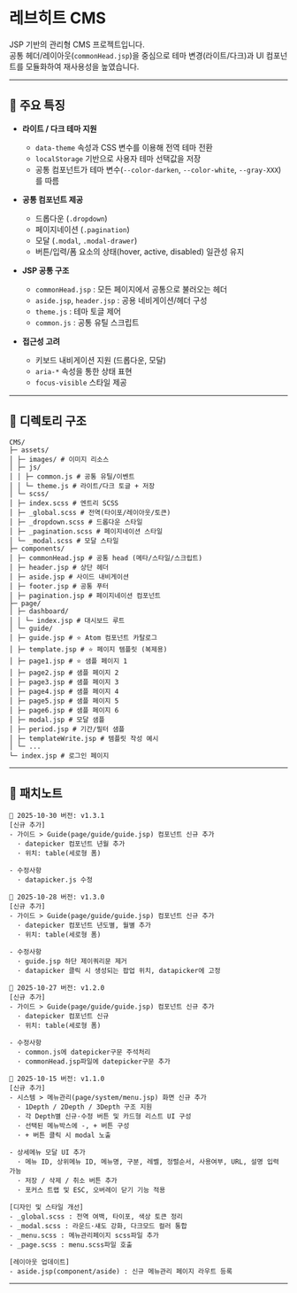 # 레브히트 CMS

JSP 기반의 관리형 CMS 프로젝트입니다.  
공통 헤더/레이아웃(`commonHead.jsp`)을 중심으로 테마 변경(라이트/다크)과 UI 컴포넌트를 모듈화하여 재사용성을 높였습니다.

---

## 🚀 주요 특징

- **라이트 / 다크 테마 지원**
  - `data-theme` 속성과 CSS 변수를 이용해 전역 테마 전환
  - `localStorage` 기반으로 사용자 테마 선택값을 저장
  - 공통 컴포넌트가 테마 변수(`--color-darken`, `--color-white`, `--gray-XXX`)를 따름

- **공통 컴포넌트 제공**
  - 드롭다운 (`.dropdown`)
  - 페이지네이션 (`.pagination`)
  - 모달 (`.modal`, `.modal-drawer`)
  - 버튼/입력/폼 요소의 상태(hover, active, disabled) 일관성 유지

- **JSP 공통 구조**
  - `commonHead.jsp` : 모든 페이지에서 공통으로 불러오는 헤더
  - `aside.jsp`, `header.jsp` : 공용 네비게이션/헤더 구성
  - `theme.js` : 테마 토글 제어
  - `common.js` : 공통 유틸 스크립트

- **접근성 고려**
  - 키보드 내비게이션 지원 (드롭다운, 모달)
  - `aria-*` 속성을 통한 상태 표현
  - `focus-visible` 스타일 제공

---

## 📂 디렉토리 구조
```text
CMS/
├─ assets/
│ ├─ images/ # 이미지 리소스
│ ├─ js/
│ │ ├─ common.js # 공통 유틸/이벤트
│ │ └─ theme.js # 라이트/다크 토글 + 저장
│ └─ scss/
│ ├─ index.scss # 엔트리 SCSS
│ ├─ _global.scss # 전역(타이포/레이아웃/토큰)
│ ├─ _dropdown.scss # 드롭다운 스타일
│ ├─ _pagination.scss # 페이지네이션 스타일
│ └─ _modal.scss # 모달 스타일
├─ components/
│ ├─ commonHead.jsp # 공통 head (메타/스타일/스크립트)
│ ├─ header.jsp # 상단 헤더
│ ├─ aside.jsp # 사이드 내비게이션
│ ├─ footer.jsp # 공통 푸터
│ ├─ pagination.jsp # 페이지네이션 컴포넌트
├─ page/
│ ├─ dashboard/
│ │ └─ index.jsp # 대시보드 루트
│ └─ guide/
│ ├─ guide.jsp # ⭐ Atom 컴포넌트 카탈로그
│ ├─ template.jsp # ⭐ 페이지 템플릿 (복제용)
│ ├─ page1.jsp # ⭐ 샘플 페이지 1
│ ├─ page2.jsp # 샘플 페이지 2
│ ├─ page3.jsp # 샘플 페이지 3
│ ├─ page4.jsp # 샘플 페이지 4
│ ├─ page5.jsp # 샘플 페이지 5
│ ├─ page6.jsp # 샘플 페이지 6
│ ├─ modal.jsp # 모달 샘플
│ ├─ period.jsp # 기간/필터 샘플
│ ├─ templateWrite.jsp # 템플릿 작성 예시
│ └─ ...
└─ index.jsp # 로그인 페이지

```
---

## 📂 패치노트
```text
📅 2025-10-30 버전: v1.3.1
[신규 추가]
- 가이드 > Guide(page/guide/guide.jsp) 컴포넌트 신규 추가
  · datepicker 컴포넌트 년월 추가
  · 위치: table(세로형 폼)

- 수정사항
  · datapicker.js 수정

📅 2025-10-28 버전: v1.3.0
[신규 추가]
- 가이드 > Guide(page/guide/guide.jsp) 컴포넌트 신규 추가
  · datepicker 컴포넌트 년도별, 월별 추가
  · 위치: table(세로형 폼)

- 수정사항
  · guide.jsp 하단 제이쿼리문 제거
  · datapicker 클릭 시 생성되는 팝업 위치, datapicker에 고정

📅 2025-10-27 버전: v1.2.0
[신규 추가]
- 가이드 > Guide(page/guide/guide.jsp) 컴포넌트 신규 추가
  · datepicker 컴포넌트 신규
  · 위치: table(세로형 폼)

- 수정사항
  · common.js에 datepicker구문 주석처리
  · commonHead.jsp파일에 datepicker구문 추가

📅 2025-10-15 버전: v1.1.0
[신규 추가]
- 시스템 > 메뉴관리(page/system/menu.jsp) 화면 신규 추가
  · 1Depth / 2Depth / 3Depth 구조 지원
  · 각 Depth별 신규·수정 버튼 및 카드형 리스트 UI 구성
  · 선택된 메뉴박스에 -, + 버튼 구성
  · + 버튼 클릭 시 modal 노출

- 상세메뉴 모달 UI 추가
  · 메뉴 ID, 상위메뉴 ID, 메뉴명, 구분, 레벨, 정렬순서, 사용여부, URL, 설명 입력 가능
  · 저장 / 삭제 / 취소 버튼 추가
  · 포커스 트랩 및 ESC, 오버레이 닫기 기능 적용

[디자인 및 스타일 개선]
- _global.scss : 전역 여백, 타이포, 색상 토큰 정리
- _modal.scss : 라운드·섀도 강화, 다크모드 컬러 통합
- _menu.scss : 메뉴관리페이지 scss파일 추가
- _page.scss : menu.scss파일 호출

[레이아웃 업데이트]
- aside.jsp(component/aside) : 신규 메뉴관리 페이지 라우트 등록
```
---
